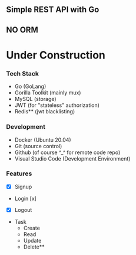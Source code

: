 ## Simple REST API with Go
## NO ORM

# Under Construction



### Tech Stack
 - Go (GoLang)
 - Gorilla Toolkit (mainly mux)
 - MySQL (storage)
 - JWT (for "stateless" authorization)
 - Redis** (jwt blacklisting)

### Development
 - Docker (Ubuntu 20.04)
 - Git (source control)
 - Github (of course ^_^ for remote code repo)
 - Visual Studio Code (Development Environment)


### Features
 - [x] Signup
 - Login [x]
 - [x] Logout
 - Task
	- Create
	- Read
	- Update
	- Delete**
